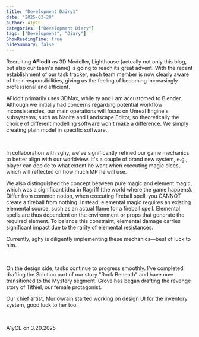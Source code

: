 ```yaml
---
title: "Development Dairy1"
date: "2025-03-20"
author: A1yCE
categories: ["Development Diary"]
tags: ["Development", "Diary"]
ShowReadingTime: true
hideSummary: false
---
```


Recruiting **AFlodit** as 3D Modeller, Lighthouse (actually not only this blog, but also our team's name) is going to reach its great advent. With the recent establishment of our task tracker, each team member is now clearly aware of their responsibilities, giving us the feeling of becoming increasingly professional and efficient.

AFlodit primarily uses 3DMax, while ty and I am accustomed to Blender. Although we initially had concerns regarding potential workflow inconsistencies, our main operations will focus on Unreal Engine's subsystems, such as Nanite and Landscape Editor, so theoretically the choice of different modelling software won't make a difference. We simply creating plain model in specific software.

<br>

In collaboration with sghy, we've significantly refined our game mechanics to better align with our worldview. It's a couple of brand new system, e.g., player can decide to what extent he want when executing magic dices, which will reflected on how much MP he will use. 

We also distinguished the concept between pure magic and element magic, which was a significant idea in Ragriff (the world where the game happens). Differ from common notion, when executing fireball spell, you CANNOT create a fireball from nothing. Instead, elemental magic requires an existing elemental source, such as an actual flame for a fireball spell. Elemental spells are thus dependent on the environment or props that generate the required element. To balance this constraint, elemental damage carries significant impact due to the rarity of elemental resistances.

Currently, sghy is diligently implementing these mechanics—best of luck to him.

<br>

On the design side, tasks continue to progress smoothly. I've completed drafting the Solution part of our story "Rock Beneath" and have now transitioned to the Mystery segment. Grove has began drafting the revenge story of Tithiel, our female protagonist.

Our chief artist, Murlowrain started working on design UI for the inventory system, good luck to her too.

<br>

A1yCE on 3.20.2025